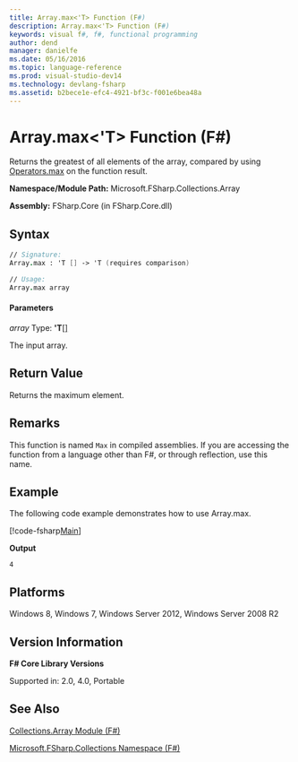 ```yaml
---
title: Array.max<'T> Function (F#)
description: Array.max<'T> Function (F#)
keywords: visual f#, f#, functional programming
author: dend
manager: danielfe
ms.date: 05/16/2016
ms.topic: language-reference
ms.prod: visual-studio-dev14
ms.technology: devlang-fsharp
ms.assetid: b2bece1e-efc4-4921-bf3c-f001e6bea48a 
---
```


# Array.max<'T> Function (F#)

Returns the greatest of all elements of the array, compared by using [Operators.max](https://msdn.microsoft.com/library/9a988328-00e9-467b-8dfa-e7a6990f6cce) on the function result.

**Namespace/Module Path:** Microsoft.FSharp.Collections.Array

**Assembly:** FSharp.Core (in FSharp.Core.dll)

## Syntax

```fsharp
// Signature:
Array.max : 'T [] -> 'T (requires comparison)

// Usage:
Array.max array
```

#### Parameters

*array*
Type: **'T**[[]](https://msdn.microsoft.com/library/def20292-9aae-4596-9275-b94e594f8493)

The input array.

## Return Value

Returns the maximum element.

## Remarks

This function is named `Max` in compiled assemblies. If you are accessing the function from a language other than F#, or through reflection, use this name.

## Example

The following code example demonstrates how to use Array.max.

[!code-fsharp[Main](~/samples/snippets/fsharp/arrays/snippet55.fs)]

**Output**

```
4
```

## Platforms

Windows 8, Windows 7, Windows Server 2012, Windows Server 2008 R2

## Version Information

**F# Core Library Versions**

Supported in: 2.0, 4.0, Portable

## See Also

[Collections.Array Module &#40;F&#35;&#41;](Collections.Array-Module-%5BFSharp%5D.md)

[Microsoft.FSharp.Collections Namespace &#40;F&#35;&#41;](Microsoft.FSharp.Collections-Namespace-%5BFSharp%5D.md)